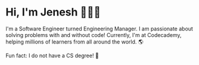 # Hi, I'm Jenesh 👋👨‍💻

I'm a Software Engineer turned Engineering Manager. I am passionate about solving problems with and without code! Currently, I'm at Codecademy, helping millions of learners from all around the world. 🌎

Fun fact: I  do not have a CS degree! 👀

<!--
**jenesh/jenesh** is a ✨ _special_ ✨ repository because its `README.md` (this file) appears on your GitHub profile.

Here are some ideas to get you started:

- 🔭 I’m currently working on ...
- 🌱 I’m currently learning ...
- 👯 I’m looking to collaborate on ...
- 🤔 I’m looking for help with ...
- 💬 Ask me about ...
- 📫 How to reach me: ...
- 😄 Pronouns: ...
- ⚡ Fun fact: ...
-->

<!-- [![Jenesh's GitHub stats](https://github-readme-stats.vercel.app/api?username=jenesh)](https://github.com/jenesh/github-readme-stats) -->
